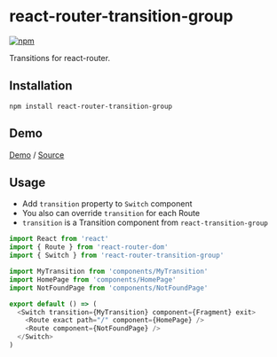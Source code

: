 # react-router-transition-group

[![npm](https://img.shields.io/npm/v/react-router-transition-group.svg)](https://www.npmjs.com/package/react-router-transition-group)

Transitions for react-router.

## Installation

```
npm install react-router-transition-group
```

## Demo

[Demo](https://fakundo.github.io/react-router-transition-group/)
/
[Source](https://github.com/fakundo/react-router-transition-group/tree/master/examples)

## Usage

- Add `transition` property to `Switch` component
- You also can override `transition` for each Route
- `transition` is a Transition component from `react-transition-group`

```javascript
import React from 'react'
import { Route } from 'react-router-dom'
import { Switch } from 'react-router-transition-group'

import MyTransition from 'components/MyTransition'
import HomePage from 'components/HomePage'
import NotFoundPage from 'components/NotFoundPage'

export default () => (
  <Switch transition={MyTransition} component={Fragment} exit>
    <Route exact path="/" component={HomePage} />
    <Route component={NotFoundPage} />
  </Switch>
)
```
